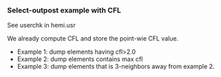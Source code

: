### Select-outpost example with CFL

See userchk in hemi.usr

We already compute CFL and store the point-wie CFL value.

- Example 1: dump elements having cfl>2.0
- Example 2: dump elements contains max cfl
- Example 3: dump elements that is 3-neighbors away from example 2.

